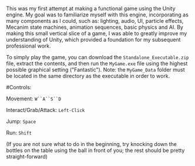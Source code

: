 This was my first attempt at making a functional game using the Unity engine.  My goal was to familiarize myself with this engine, incorporating as many components as I could, such as: lighting, audio, UI, particle effects, Mecanim state machines, animation sequences, basic physics and AI.  By making this small vertical slice of a game, I was able to greatly improve my understanding of Unity, which provided a foundation for my subsequent professional work.

To simply play the game, you can download the `Standalone_Executable.zip` file, extract the contents, and then run the `MyGame.exe` file using the highest possible graphical setting ("Fantastic").  Note: the `MyGame_Data` folder must be located in the same directory as the executable in order to work.

#Controls:

Movement: `W``A``S``D`

Interact/Grab/Attack: `Left-Click`

Jump: `Space`

Run: `Shift`

(If you are not sure what to do in the beginning, try knocking down the bottles on the table using the ball in front of you; the rest should be pretty straight-forward)
